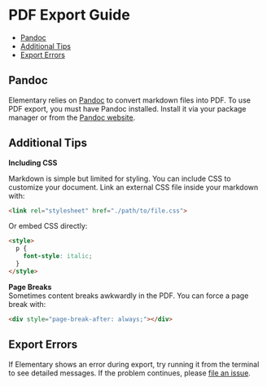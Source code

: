 # PDF Export Guide

- [Pandoc](#pandoc)
- [Additional Tips](#additional-tips)  
- [Export Errors](#export-errors)  

## Pandoc

Elementary relies on [Pandoc](https://pandoc.org/) to convert markdown files into PDF. To use PDF export, you must have Pandoc installed. Install it via your package manager or from the [Pandoc website](https://pandoc.org/installing.html).

## Additional Tips

**Including CSS**

Markdown is simple but limited for styling. You can include CSS to customize your document. Link an external CSS file inside your markdown with:

```html
<link rel="stylesheet" href="./path/to/file.css">
```

Or embed CSS directly:

```html
<style>
  p {
    font-style: italic;
  }
</style>
```

**Page Breaks**  
Sometimes content breaks awkwardly in the PDF. You can force a page break with:

```html
<div style="page-break-after: always;"></div>
```

## Export Errors

If Elementary shows an error during export, try running it from the terminal to see detailed messages. If the problem continues, please [file an issue](https://github.com/bogosorter/elementary/issues).
